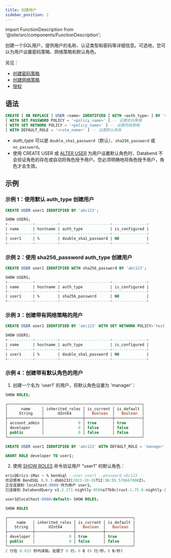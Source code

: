 ```yaml
---
title: 创建用户
sidebar_position: 1
---
```

import FunctionDescription from '@site/src/components/FunctionDescription';

<FunctionDescription description="引入或更新版本：v1.2.339"/>

创建一个SQL用户，提供用户的名称、认证类型和密码等详细信息。可选地，您可以为用户设置密码策略、网络策略和默认角色。

另见：

 - [创建密码策略](../12-password-policy/create-password-policy.md)
 - [创建网络策略](../12-network-policy/ddl-create-policy.md)
 - [授权](10-grant.md)

## 语法

```sql
CREATE [ OR REPLACE ] USER <name> IDENTIFIED [ WITH <auth_type> ] BY '<password>' 
[ WITH SET PASSWORD POLICY = '<policy_name>' ] -- 设置密码策略
[ WITH SET NETWORK POLICY = '<policy_name>' ] -- 设置网络策略
[ WITH DEFAULT_ROLE = '<role_name>' ] -- 设置默认角色
```

- *auth_type* 可以是 `double_sha1_password`（默认）、`sha256_password` 或 `no_password`。
- 使用 CREATE USER 或 [ALTER USER](03-user-alter-user.md) 为用户设置默认角色时，Databend 不会验证角色的存在或自动将角色授予用户。您必须明确地将角色授予用户，角色才会生效。

## 示例

### 示例 1：使用默认 auth_type 创建用户

```sql
CREATE USER user1 IDENTIFIED BY 'abc123';

SHOW USERS;
+-----------+----------+----------------------+---------------+
| name      | hostname | auth_type            | is_configured |
+-----------+----------+----------------------+---------------+
| user1     | %        | double_sha1_password | NO            |
+-----------+----------+----------------------+---------------+
```

### 示例 2：使用 sha256_password auth_type 创建用户

```sql
CREATE USER user1 IDENTIFIED WITH sha256_password BY 'abc123';

SHOW USERS;
+-----------+----------+----------------------+---------------+
| name      | hostname | auth_type            | is_configured |
+-----------+----------+----------------------+---------------+
| user1     | %        | sha256_password      | NO            |
+-----------+----------+----------------------+---------------+
```

### 示例 3：创建带有网络策略的用户

```sql
CREATE USER user1 IDENTIFIED BY 'abc123' WITH SET NETWORK POLICY='test_policy';

SHOW USERS;
+-----------+----------+----------------------+---------------+
| name      | hostname | auth_type            | is_configured |
+-----------+----------+----------------------+---------------+
| user1     | %        | double_sha1_password | NO            |
+-----------+----------+----------------------+---------------+
```

### 示例 4：创建带有默认角色的用户

1. 创建一个名为 'user1' 的用户，将默认角色设置为 'manager'：

```sql title='以用户 "root" 连接：'
SHOW ROLES;

┌───────────────────────────────────────────────────────────┐
│      name     │ inherited_roles │ is_current │ is_default │
│     String    │      UInt64     │   Boolean  │   Boolean  │
├───────────────┼─────────────────┼────────────┼────────────┤
│ account_admin │               0 │ true       │ true       │
│ developer     │               0 │ false      │ false      │
│ public        │               0 │ false      │ false      │
└───────────────────────────────────────────────────────────┘

CREATE USER user1 IDENTIFIED BY 'abc123' WITH DEFAULT_ROLE = 'manager';

GRANT ROLE developer TO user1;
```

2. 使用 [SHOW ROLES](04-user-show-roles.md) 命令验证用户 "user1" 的默认角色：

```sql title='以用户 "user1" 连接：'
eric@Erics-iMac ~ % bendsql --user user1 --password abc123
欢迎使用 BendSQL 0.9.3-db6b232(2023-10-26T12:36:55.578667000Z)。
正在连接到 localhost:8000 作为用户 user1。
已连接到 DatabendQuery v1.2.271-nightly-0598a77b9c(rust-1.75.0-nightly-2023-12-26T11:29:04.266265000Z)

user1@localhost:8000/default> SHOW ROLES;

SHOW ROLES

┌───────────────────────────────────────────────────────┐
│    name   │ inherited_roles │ is_current │ is_default │
│   String  │      UInt64     │   Boolean  │   Boolean  │
├───────────┼─────────────────┼────────────┼────────────┤
│ developer │               0 │ true       │ true       │
│ public    │               0 │ false      │ false      │
└───────────────────────────────────────────────────────┘
2 行在 0.015 秒内读取。处理了 0 行，0 B (0 行/秒，0 B/秒)
```